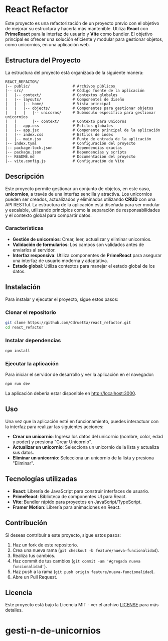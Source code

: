 
# React Refactor

Este proyecto es una refactorización de un proyecto previo con el objetivo de mejorar su estructura y hacerla más mantenible. Utiliza **React** con **PrimeReact** para la interfaz de usuario y **Vite** como bundler. El objetivo principal es ofrecer una solución eficiente y modular para gestionar objetos, como unicornios, en una aplicación web.

## Estructura del Proyecto

La estructura del proyecto está organizada de la siguiente manera:

```
REACT_REFACTOR/
|-- public/                   # Archivos públicos
|-- src/                      # Código fuente de la aplicación
|   |-- context/              # Contextos globales
|   |-- layouts/              # Componentes de diseño
|   |   |-- home/             # Vista principal
|   |   |-- objects/          # Componentes para gestionar objetos
|   |   |   |-- unicorns/     # Submódulo específico para gestionar unicornios
|   |       |-- context/      # Contexto para Unicorns
|   |-- app.css               # Estilos globales
|   |-- app.jsx               # Componente principal de la aplicación
|   |-- index.css             # Estilos de index
|   |-- main.jsx              # Punto de entrada de la aplicación
|-- index.tyml                # Configuración del proyecto
|-- package-lock.json         # Dependencias exactas
|-- package.json              # Dependencias y scripts
|-- README.md                 # Documentación del proyecto
|-- vite.config.js            # Configuración de Vite
```

## Descripción

Este proyecto permite gestionar un conjunto de objetos, en este caso, **unicornios**, a través de una interfaz sencilla y atractiva. Los unicornios pueden ser creados, actualizados y eliminados utilizando **CRUD** con una API RESTful. La estructura de la aplicación está diseñada para ser modular y escalable, utilizando principios como la separación de responsabilidades y el contexto global para compartir datos.

### Características

- **Gestión de unicornios**: Crear, leer, actualizar y eliminar unicornios.
- **Validación de formularios**: Los campos son validados antes de enviarlos al servidor.
- **Interfaz responsiva**: Utiliza componentes de **PrimeReact** para asegurar una interfaz de usuario moderna y adaptativa.
- **Estado global**: Utiliza contextos para manejar el estado global de los datos.

## Instalación

Para instalar y ejecutar el proyecto, sigue estos pasos:

### Clonar el repositorio

```bash
git clone https://github.com/Cdruetta/react_refactor.git
cd react_refactor
```

### Instalar dependencias

```bash
npm install
```

### Ejecutar la aplicación

Para iniciar el servidor de desarrollo y ver la aplicación en el navegador:

```bash
npm run dev
```

La aplicación debería estar disponible en [http://localhost:3000](http://localhost:3000).

## Uso

Una vez que la aplicación esté en funcionamiento, puedes interactuar con la interfaz para realizar las siguientes acciones:

- **Crear un unicornio**: Ingresa los datos del unicornio (nombre, color, edad y poder) y presiona "Crear Unicornio".
- **Actualizar un unicornio**: Selecciona un unicornio de la lista y actualiza sus datos.
- **Eliminar un unicornio**: Selecciona un unicornio de la lista y presiona "Eliminar".

## Tecnologías utilizadas

- **React**: Librería de JavaScript para construir interfaces de usuario.
- **PrimeReact**: Biblioteca de componentes UI para React.
- **Vite**: Bundler rápido para proyectos en JavaScript/TypeScript.
- **Framer Motion**: Librería para animaciones en React.

## Contribución

Si deseas contribuir a este proyecto, sigue estos pasos:

1. Haz un fork de este repositorio.
2. Crea una nueva rama (`git checkout -b feature/nueva-funcionalidad`).
3. Realiza tus cambios.
4. Haz commit de tus cambios (`git commit -am 'Agregada nueva funcionalidad'`).
5. Haz push a la rama (`git push origin feature/nueva-funcionalidad`).
6. Abre un Pull Request.

## Licencia

Este proyecto está bajo la Licencia MIT - ver el archivo [LICENSE](LICENSE) para más detalles.
# gesti-n-de-unicornios
